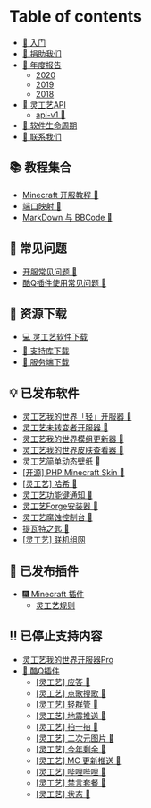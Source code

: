 # Table of contents

* [📔 入门](README.md)
* [📝 捐助我们](donate.md)
* [🎇 年度报告](report/README.md)
  * [2020](report/2020.md)
  * [2019](report/2019.md)
  * [2018](report/2018.md)
* [🚀 灵工艺API](api/README.md)
  * [api-v1 🔧](api/v1.md)
* [💖 软件生命周期](software-life-cycle.md)
* [👏 联系我们](contact.md)

## 📚 教程集合 <a href="tutorial" id="tutorial"></a>

* [Minecraft 开服教程 🔧](tutorial/minecraft-server.md)
* [端口映射 🎉](tutorial/port-mapping.md)
* [MarkDown 与 BBCode 💼](tutorial/markdown-and-bbcode.md)

## 👴 常见问题 <a href="issue" id="issue"></a>

* [开服常见问题 🔧](issue/server.md)
* [酷Q插件使用常见问题 🎉](issue/coolq.md)

## 📂 资源下载 <a href="resource" id="resource"></a>

* [💻 灵工艺软件下载](resource/software-download.md)
* [🔨 支持库下载](resource/library-download.md)
* [🧾 服务端下载](resource/server-download.md)

## 💡 已发布软件 <a href="software" id="software"></a>

* [灵工艺我的世界「轻」开服器 🔧](software/minecraft-server-lite.md)
* [灵工艺未转变者开服器 🔧](software/unturned-server.md)
* [灵工艺我的世界模组更新器 🔧](software/minecraft-mods-updater.md)
* [灵工艺我的世界皮肤查看器 🔧](software/minecraft-skin-viewer.md)
* [灵工艺简单动态壁纸 🔧](software/simple-wallpaper-engine.md)
* [\[开源\] PHP Minecraft Skin 🎉](software/php-minecraft-skin.md)
* [\[灵工艺\] 哈希 🎉](software/hash.md)
* [灵工艺功能键通知 🎉](software/function-key-notice.md)
* [灵工艺Forge安装器 🔧](software/forge-installer.md)
* [灵工艺腐蚀控制台 🔧](software/ling-gong-yi-fu-shi-kong-zhi-tai.md)
* [提瓦特之匙 🎉](software/the-key-of-teyvat.md)
* [\[灵工艺\] 联机组网](software/n2n.md)

## 🔌 已发布插件 <a href="plugin" id="plugin"></a>

* [🎆 Minecraft 插件](plugin/minecraft/README.md)
  * [灵工艺规则](plugin/minecraft/ncrules.md)

## ‼ 已停止支持内容 <a href="outdated" id="outdated"></a>

* [灵工艺我的世界开服器Pro](outdated/minecraft-server-pro.md)
* [🤖 酷Q插件](outdated/coolq/README.md)
  * [\[灵工艺\] 应答 🎉](outdated/coolq/reply.md)
  * [\[灵工艺\] 点歌搜歌 🎉](outdated/coolq/music.md)
  * [\[灵工艺\] 轻群管 🔧](outdated/coolq/qingqun.md)
  * [\[灵工艺\] 地震推送 🔧](outdated/coolq/earthquake.md)
  * [\[灵工艺\] 拍一拍 🔧](outdated/coolq/nudge.md)
  * [\[灵工艺\] 二次元图片 🔧](outdated/coolq/ecypic.md)
  * [\[灵工艺\] 今年剩余 🔧](outdated/coolq/yeartime.md)
  * [\[灵工艺\] MC 更新推送 🔧](outdated/coolq/mcvercheck.md)
  * [\[灵工艺\] 哔哩哔哩 🔧](outdated/coolq/bilibili.md)
  * [\[灵工艺\] 禁言套餐 🔧](outdated/coolq/jin-yan-tao-can.md)
  * [\[灵工艺\] 状态 🎉](outdated/coolq/status.md)
